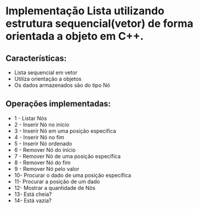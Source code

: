 # Implementação Lista utilizando estrutura sequencial(vetor) de forma orientada a objeto em C++.

## Características:<br>
- Lista sequencial em vetor<br>
- Utiliza orientação a objetos<br>
- Os dados armazenados são do tipo Nó<br>

## Operações implementadas:<br>
- 1 - Listar Nós<br>
- 2 - Inserir Nó no início<br>
- 3 - Inserir Nó em uma posição especifica<br>
- 4 - Inserir Nó no fim<br>
- 5 - Inserir Nó ordenado<br>
- 6 - Remover Nó do início<br>
- 7 - Remover Nó de uma posição específica<br>
- 8 - Remover Nó do fim<br>
- 9 - Remover Nó pelo valor<br>
- 10- Procurar o dado de uma posição específica<br>
- 11- Procurar a posição de um dado<br>
- 12- Mostrar a quantidade de Nós<br>
- 13- Está cheia?<br>
- 14- Está vazia?<br>
            
